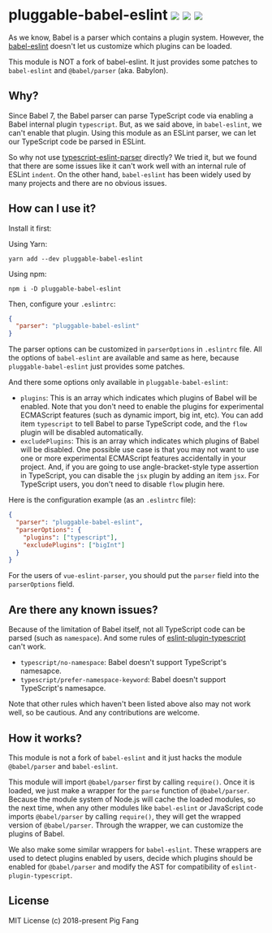 # pluggable-babel-eslint ![](https://flat.badgen.net/travis/g-plane/pluggable-babel-eslint) ![](https://flat.badgen.net/npm/v/pluggable-babel-eslint) ![](https://flat.badgen.net/npm/dm/pluggable-babel-eslint)

As we know, Babel is a parser which contains a plugin system. However, the [babel-eslint](https://github.com/babel/babel-eslint) doesn't let us customize which plugins can be loaded.

This module is NOT a fork of babel-eslint. It just provides some patches to `babel-eslint` and `@babel/parser` (aka. Babylon).

## Why?

Since Babel 7, the Babel parser can parse TypeScript code via enabling a Babel internal plugin `typescript`. But, as we said above, in `babel-eslint`, we can't enable that plugin. Using this module as an ESLint parser, we can let our TypeScript code be parsed in ESLint.

So why not use [typescript-eslint-parser](https://github.com/eslint/typescript-eslint-parser) directly? We tried it, but we found that there are some issues like it can't work well with an internal rule of ESLint `indent`. On the other hand, `babel-eslint` has been widely used by many projects and there are no obvious issues.

## How can I use it?

Install it first:

Using Yarn:

```
yarn add --dev pluggable-babel-eslint
```

Using npm:

```
npm i -D pluggable-babel-eslint
```

Then, configure your `.eslintrc`:

```json
{
  "parser": "pluggable-babel-eslint"
}
```

The parser options can be customized in `parserOptions` in `.eslintrc` file. All the options of `babel-eslint` are available and same as here, because `pluggable-babel-eslint` just provides some patches.

And there some options only available in `pluggable-babel-eslint`:

- `plugins`: This is an array which indicates which plugins of Babel will be enabled. Note that you don't need to enable the plugins for experimental ECMAScript features (such as dynamic import, big int, etc). You can add item `typescript` to tell Babel to parse TypeScript code, and the `flow` plugin will be disabled automatically.
- `excludePlugins`: This is an array which indicates which plugins of Babel will be disabled. One possible use case is that you may not want to use one or more experimental ECMAScript features accidentally in your project. And, if you are going to use angle-bracket-style type assertion in TypeScript, you can disable the `jsx` plugin by adding an item `jsx`. For TypeScript users, you don't need to disable `flow` plugin here.

Here is the configuration example (as an `.eslintrc` file):

```json
{
  "parser": "pluggable-babel-eslint",
  "parserOptions": {
    "plugins": ["typescript"],
    "excludePlugins": ["bigInt"]
  }
}
```

For the users of `vue-eslint-parser`, you should put the `parser` field into the `parserOptions` field.

## Are there any known issues?

Because of the limitation of Babel itself, not all TypeScript code can be parsed (such as `namespace`). And some rules of [eslint-plugin-typescript](https://github.com/nzakas/eslint-plugin-typescript) can't work.

- `typescript/no-namespace`: Babel doesn't support TypeScript's namesapce.
- `typescript/prefer-namespace-keyword`: Babel doesn't support TypeScript's namesapce.

Note that other rules which haven't been listed above also may not work well, so be cautious. And any contributions are welcome.

## How it works?

This module is not a fork of `babel-eslint` and it just hacks the module `@babel/parser` and `babel-eslint`.

This module will import `@babel/parser` first by calling `require()`. Once it is loaded, we just make a wrapper for the `parse` function of `@babel/parser`. Because the module system of Node.js will cache the loaded modules, so the next time, when any other modules like `babel-eslint` or JavaScript code imports `@babel/parser` by calling `require()`, they will get the wrapped version of `@babel/parser`. Through the wrapper, we can customize the plugins of Babel.

We also make some similar wrappers for `babel-eslint`. These wrappers are used to detect plugins enabled by users, decide which plugins should be enabled for `@babel/parser` and modify the AST for compatibility of `eslint-plugin-typescript`.

## License

MIT License (c) 2018-present Pig Fang
